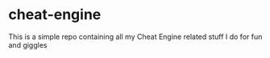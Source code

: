 # cheat-engine
This is a simple repo containing all my Cheat Engine related stuff I do for fun and giggles
